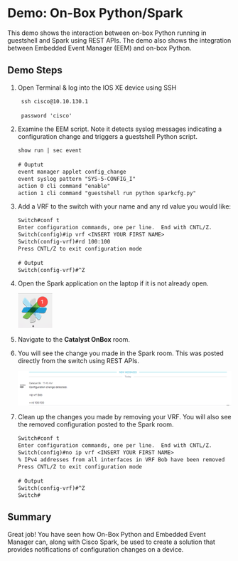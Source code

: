 # Demo:  On-Box Python/Spark

This demo shows the interaction between on-box Python running in guestshell and Spark using REST APIs.  The demo also shows the integration between Embedded Event Manager (EEM) and on-box Python.

##  Demo Steps

1. Open Terminal & log into the IOS XE device using SSH

        ssh cisco@10.10.130.1

        password 'cisco' 
    
1.  Examine the EEM script.  Note it detects syslog messages indicating a configuration change and triggers a guestshell Python script.
		
		show run | sec event
		
		# Ouptut
		event manager applet config_change
		event syslog pattern "SYS-5-CONFIG_I"
		action 0 cli command "enable"
		action 1 cli command "guestshell run python sparkcfg.py"
		
1.  Add a VRF to the switch with your name and any rd value you would like:
	
		Switch#conf t
		Enter configuration commands, one per line.  End with CNTL/Z.
		Switch(config)#ip vrf <INSERT YOUR FIRST NAME>
		Switch(config-vrf)#rd 100:100
		Press CNTL/Z to exit configuration mode

		# Output
		Switch(config-vrf)#^Z
		
1.  Open the Spark application on the laptop if it is not already open.

	![Link](sparkicon.png)

1.  Navigate to the **Catalyst OnBox** room.

1.  You will see the change you made in the Spark room.  This was posted directly from the switch using REST APIs.

	![Link](sparkbot.png)
	
1.  Clean up the changes you made by removing your VRF.  You will also see the removed configuration posted to the Spark room.

		Switch#conf t
		Enter configuration commands, one per line.  End with CNTL/Z.
		Switch(config)#no ip vrf <INSERT YOUR FIRST NAME>
		% IPv4 addresses from all interfaces in VRF Bob have been removed
		Press CNTL/Z to exit configuration mode

		# Output
		Switch(config-vrf)#^Z
		Switch#

## Summary

Great job! You have seen how On-Box Python and Embedded Event Manager can, along with Cisco Spark, be used to create a solution that provides notifications of configuration changes on a device.  
